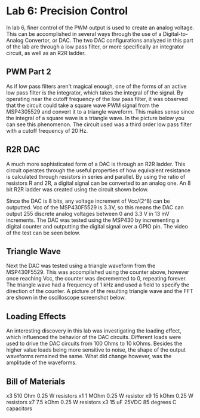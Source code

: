 # Lab 6: Precision Control

In lab 6, finer control of the PWM output is used to create an analog voltage. This can be accomplished in several ways through the use of a Digital-to-Analog Convertor, or DAC. The two DAC configurations analyzed in this part of the lab are through a low pass filter, or more specifically an integrator circuit, as well as an R2R ladder. 

## PWM Part 2

As if low pass filters aren't magical enough, one of the forms of an active low pass filter is the integrator, which takes the integral of the signal. By operating near the cutoff frequency of the low pass filter, it was observed that the circuit could take a square wave PWM signal from the MSP4305529 and convert it to a triangle waveform. This makes sense since the integral of a square wave is a triangle wave. In the picture below you can see this phenomenon. The circuit used was a third order low pass filter with a cutoff frequency of 20 Hz.

## R2R DAC

A much more sophisticated form of a DAC is through an R2R ladder. This circuit operates through the useful properties of how equivalent resistance is calculated through resistors in series and parallel. By using the ratio of resistors R and 2R, a digital signal can be converted to an analog one. An 8 bit R2R ladder was created using the circuit shown below.

Since the DAC is 8 bits, any voltage increment of Vcc/(2^8) can be outputted. Vcc of the MSP430F5529 is 3.3V, so this means the DAC can output 255 discrete analog voltages between 0 and 3.3 V in 13 mV increments. The DAC was tested using the MSP430 by incrementing a digital counter and outputting the digital signal over a GPIO pin. The video of the test can be seen below.

## Triangle Wave

Next the DAC was tested using a triangle waveform from the MSP430F5529. This was accomplished using the counter above, however once reaching Vcc, the counter was decremented to 0, repeating forever. The triangle wave had a frequency of 1 kHz and used a field to specify the direction of the counter. A picture of the resulting triangle wave and the FFT are shown in the oscilloscope screenshot below.

## Loading Effects

An interesting discovery in this lab was investigating the loading effect, which influenced the behavior of the DAC circuits. Different loads were used to drive the DAC circuits from 100 Ohms to 10 kOhms. Besides the higher value loads being more sensitive to noise, the shape of the output waveforms remained the same. What did change however, was the amplitude of the waveforms.

## Bill of Materials
x3 510 Ohm 0.25 W resistors
x1 1 MOhm 0.25 W resistor
x9 15 kOhm 0.25 W resistors
x7 7.5 kOhm 0.25 W resistors
x3 15 uF 25VDC 85 degrees C capacitors

